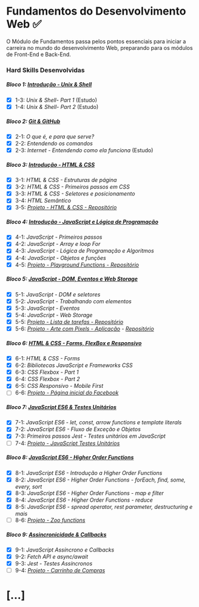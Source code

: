 # Fundamentos do Desenvolvimento Web :white_check_mark:

O Módulo de Fundamentos passa pelos pontos essenciais para iniciar a carreira no mundo do desenvolvimento Web, preparando para os módulos de Front-End e Back-End.

### Hard Skills Desenvolvidas

##### Bloco 1: [Introdução - Unix & Shell](https://github.com/vitorbss12/Trybe-Exercicios-e-Projetos/tree/master/01-Fundamentos-do-Desenvolvimento-Web/01-Unix-e-Bash)

- [X] 1-3: _Unix & Shell- Part 1_ (Estudo)
- [X] 1-4: _Unix & Shell- Part 2_ (Estudo)

##### Bloco 2: [Git & GitHub](https://github.com/vitorbss12/Trybe-Exercicios-e-Projetos/tree/master/01-Fundamentos-do-Desenvolvimento-Web/02-Git-GitHub-e-Internet)

- [X] 2-1: _O que é, e para que serve?_ 
- [X] 2-2: _Entendendo os comandos_
- [X] 2-3: _Internet - Entendendo como ela funciona_ (Estudo)

##### Bloco 3: [Introdução - HTML & CSS](https://github.com/vitorbss12/Trybe-Exercicios-e-Projetos/tree/master/01-Fundamentos-do-Desenvolvimento-Web/03-Introducao-a-HTML-e-CSS)

- [X] 3-1: _HTML & CSS - Estruturas de página_
- [X] 3-2: _HTML & CSS - Primeiros passos em CSS_
- [X] 3-3: _HTML & CSS - Seletores e posicionamento_
- [X] 3-4: _HTML Semântico_
- [X] 3-5: _[Projeto - HTML & CSS - Repositório](https://github.com/vitorbss12/Trybe-Exercicios-e-Projetos/tree/master/01-Fundamentos-do-Desenvolvimento-Web/03-Introducao-a-HTML-e-CSS/05-Projeto-Portfolio-Lessons-Learned)_

##### Bloco 4: [Introdução - JavaScript e Lógica de Programação](https://github.com/vitorbss12/Trybe-Exercicios-e-Projetos/tree/master/01-Fundamentos-do-Desenvolvimento-Web/04-Introducao-a-JavaScript-e-Logica-de-Programacao)

- [X] 4-1: _JavaScript - Primeiros passos_
- [X] 4-2: _JavaScript - Array e loop For_
- [X] 4-3: _JavaScript - Lógica de Programação e Algoritmos_
- [X] 4-4: _JavaScript - Objetos e funções_
- [X] 4-5: _[Projeto - Playground Functions - Repositório](https://github.com/vitorbss12/Trybe-Exercicios-e-Projetos/tree/master/01-Fundamentos-do-Desenvolvimento-Web/04-Introducao-a-JavaScript-e-Logica-de-Programacao/05-Projeto-JavaScript-Playground-Functions)_

##### Bloco 5: [JavaScript - DOM, Eventos e Web Storage](https://github.com/vitorbss12/Trybe-Exercicios-e-Projetos/tree/master/01-Fundamentos-do-Desenvolvimento-Web/05-JavaScript-DOM-Eventos-e-Web-Storage)

- [X] 5-1: _JavaScript - DOM e seletores_
- [X] 5-2: _JavaScript - Trabalhando com elementos_
- [X] 5-3: _JavaScript - Eventos_
- [X] 5-4: _JavaScript - Web Storage_
- [X] 5-5: _[Projeto - Lista de tarefas - Repositório](https://github.com/vitorbss12/Trybe-Exercicios-e-Projetos/tree/master/01-Fundamentos-do-Desenvolvimento-Web/05-JavaScript-DOM-Eventos-e-Web-Storage/05-Projeto-ToDo-List)_
- [X] 5-6: _[Projeto - Arte com Pixels - Aplicação](https://vitorbss12.github.io/PixelArtTool-HTML-CSS-JavaScript/) - [Repositório](https://github.com/vitorbss12/PixelArtTool-HTML-CSS-JavaScript)_

##### Bloco 6: [HTML & CSS - Forms, FlexBox e Responsivo](https://github.com/vitorbss12/Trybe-Exercicios-e-Projetos/tree/master/01-Fundamentos-do-Desenvolvimento-Web/06-HTML-e-CSS-Forms-Flexbox-e-Responsivo)

- [X] 6-1: _HTML & CSS - Forms_
- [X] 6-2: _Bibliotecas JavaScript e Frameworks CSS_
- [X] 6-3: _CSS Flexbox - Part 1_
- [X] 6-4: _CSS Flexbox - Part 2_
- [X] 6-5: _CSS Responsivo - Mobile First_
- [ ] 6-6: _[Projeto - Página inicial do Facebook]()_

##### Bloco 7: [JavaScript ES6 & Testes Unitários](https://github.com/vitorbss12/Trybe-Exercicios-e-Projetos/tree/master/01-Fundamentos-do-Desenvolvimento-Web/07-Introducao-JavaScript-ES6-e-Testes-Unitarios)

- [X] 7-1: _JavaScript ES6 - let, const, arrow functions e template literals_
- [X] 7-2: _JavaScript ES6 - Fluxo de Exceção e Objetos_
- [X] 7-3: _Primeiros passos Jest - Testes unitários em JavaScript_
- [ ] 7-4: _[Projeto - JavaScript Testes Unitários]()_

##### Bloco 8: [JavaScript ES6 - Higher Order Functions](https://github.com/vitorbss12/Trybe-Exercicios-e-Projetos/tree/master/01-Fundamentos-do-Desenvolvimento-Web/08-Higher-Order-Functions-JavaScript-ES6)

- [X] 8-1: _JavaScript ES6 - Introdução a Higher Order Functions_
- [X] 8-2: _JavaScript ES6 - Higher Order Functions - forEach, find, some, every, sort_
- [X] 8-3: _JavaScript ES6 - Higher Order Functions - map e filter_
- [X] 8-4: _JavaScript ES6 - Higher Order Functions - reduce_
- [X] 8-5: _JavaScript ES6 - spread operator, rest parameter, destructuring e mais_
- [ ] 8-6: _[Projeto - Zoo functions]()_

##### Bloco 9: [Assincronicidade & Callbacks](https://github.com/vitorbss12/Trybe-Exercicios-e-Projetos/tree/master/01-Fundamentos-do-Desenvolvimento-Web/09-JavaScript-e-Testes-Assincronos)

- [X] 9-1: _JavaScript Assíncrono e Callbacks_
- [X] 9-2: _Fetch API e async/await_
- [X] 9-3: _Jest - Testes Assíncronos_
- [ ] 9-4: _[Projeto - Carrinho de Compras]()_

# [...]
